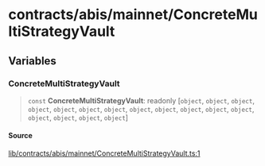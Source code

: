 # contracts/abis/mainnet/ConcreteMultiStrategyVault

## Variables

### ConcreteMultiStrategyVault

> `const` **ConcreteMultiStrategyVault**: readonly [`object`, `object`, `object`, `object`, `object`, `object`, `object`, `object`, `object`, `object`, `object`, `object`, `object`, `object`, `object`, `object`]

#### Source

[lib/contracts/abis/mainnet/ConcreteMultiStrategyVault.ts:1](https://github.com/PufferFinance/puffer-sdk/blob/b9c31353ab91f72b848aed9218b7e76d999078e7/lib/contracts/abis/mainnet/ConcreteMultiStrategyVault.ts#L1)
